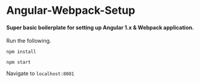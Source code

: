 # Angular-Webpack-Setup

#### Super basic boilerplate for setting up Angular 1.x & Webpack application.

Run the following.

`npm install`

`npm start`

Navigate to `localhost:8081`